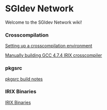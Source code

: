 # SGIdev Network
Welcome to the SGIdev Network wiki!

### Crosscompilation
[Setting up a crosscompilation environment](wiki/crosscompiling.html)

[Manually building GCC 4.7.4 IRIX crosscompiler](wiki/Manually_building_GCC_474_IRIX_crosscompiler.html)

### pkgsrc
[pkgsrc build notes](wiki/pkgsrc_build_notes.html)

### IRIX Binaries

[IRIX Binaries](wiki/IRIX_Binaries.html)

